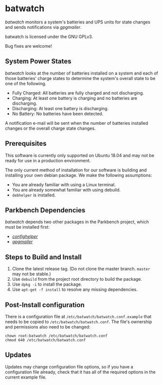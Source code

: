 # batwatch

_batwatch_ monitors a system's batteries and UPS units for state changes and sends
notifications via _gpgmailer_.

batwatch is licensed under the GNU GPLv3.

Bug fixes are welcome!

## System Power States

_batwatch_ looks at the number of batteries installed on a system and each of those
batteries' charge states to determine the system's overall state to be one of the following.

* Fully Charged: All batteries are fully charged and not discharging.
* Charging: At least one battery is charging and no batteries are discharging.
* Discharging: At least one battery is discharging.
* No Battery: No batteries have been detected.

A notification e-mail will be sent when the number of batteries installed changes or the
overall charge state changes.

## Prerequisites

This software is currently only supported on Ubuntu 18.04 and may not be ready for use in a production environment.

The only current method of installation for our software is building and installing your own debian package. We make the following assumptions:

*    You are already familiar with using a Linux terminal.
*    You are already somewhat familiar with using debuild.
*    `debhelper` is installed.

## Parkbench Dependencies

_batwatch_ depends two other packages in the Parkbench project, which must be installed
first:

* [_confighelper_](https://github.com/park-bench/confighelper)
* [_gpgmailer_](https://github.com/park-bench/gpgmailer)

## Steps to Build and Install

1. Clone the latest release tag. (Do not clone the master branch. `master` may not be stable.)
2. Use `debuild` from the project root directory to build the package.
3. Use `dpkg -i` to install the package.
4. Use `apt-get -f install` to resolve any missing dependencies.

## Post-Install configuration

There is a configuration file at `/etc/batwatch/batwatch.conf.example` that needs to be
copied to `/etc/batwatch/batwatch.conf`. The file's ownership and permissions also need to
be changed:

```
chown root:batwatch /etc/batwatch/batwatch.conf
chmod 640 /etc/batwatch/batwatch.conf
```

## Updates

Updates may change configuration file options, so if you have a configuration
file already, check that it has all of the required options in the current
example file.
